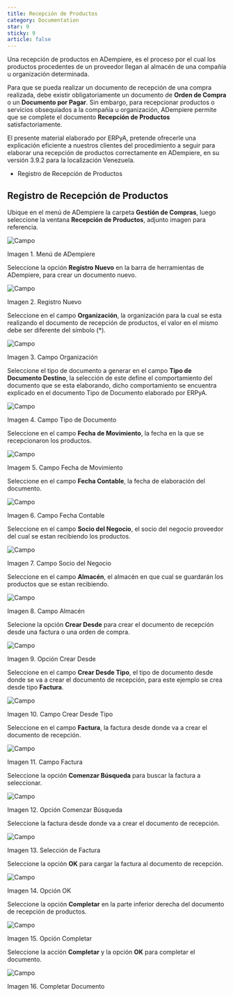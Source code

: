 ```yaml
---
title: Recepción de Productos
category: Documentation
star: 9
sticky: 9
article: false
---
```


Una recepción de productos en ADempiere, es el proceso por el cual los productos procedentes de un proveedor llegan al almacén de una compañía u organización determinada.

Para que se pueda realizar un documento de recepción de una compra realizada, debe existir obligatoriamente un documento de **Orden de Compra** o un **Documento por Pagar**. Sin embargo, para recepcionar productos o servicios obsequiados a la compañía u organización, ADempiere permite que se complete el documento **Recepción de Productos** satisfactoriamente.

El presente material elaborado por ERPyA, pretende ofrecerle una explicación eficiente a nuestros clientes del procedimiento a seguir para elaborar una recepción de productos correctamente en ADempiere, en su versión 3.9.2 para la localización Venezuela.

- Registro de Recepción de Productos

## Registro de Recepción de Productos

Ubique en el menú de ADempiere la carpeta **Gestión de Compras**, luego seleccione la ventana **Recepción de Productos**, adjunto imagen para referencia.

![Campo](/assets/img/docs/purchase-management/pum-purchase-image463.png)

Imagen 1. Menú de ADempiere

Seleccione la opción **Registro Nuevo** en la barra de herramientas de ADempiere, para crear un documento nuevo.

![Campo](/assets/img/docs/purchase-management/pum-purchase-image464.png)

Imagen 2. Registro Nuevo

Seleccione en el campo **Organización**, la organización para la cual se esta realizando el documento de recepción de productos, el valor en el mismo debe ser diferente del símbolo (\*).

![Campo](/assets/img/docs/purchase-management/pum-purchase-image465.png)

Imagen 3. Campo Organización

Seleccione el tipo de documento a generar en el campo **Tipo de Documento Destino**, la selección de este define el comportamiento del documento que se esta elaborando, dicho comportamiento se encuentra explicado en el documento Tipo de Documento elaborado por ERPyA.

![Campo](/assets/img/docs/purchase-management/pum-purchase-image466.png)

Imagen 4. Campo Tipo de Documento

Seleccione en el campo **Fecha de Movimiento**, la fecha en la que se recepcionaron los productos.

![Campo](/assets/img/docs/purchase-management/pum-purchase-image467.png)

Imagem 5. Campo Fecha de Movimiento

Seleccione en el campo **Fecha Contable**, la fecha de elaboración del documento.

![Campo](/assets/img/docs/purchase-management/pum-purchase-image468.png)

Imagen 6. Campo Fecha Contable

Seleccione en el campo **Socio del Negocio**, el socio del negocio proveedor del cual se estan recibiendo los productos.

![Campo](/assets/img/docs/purchase-management/pum-purchase-image469.png)

Imagen 7. Campo Socio del Negocio

Seleccione en el campo **Almacén**, el almacén en que cual se guardarán los productos que se estan recibiendo.

![Campo](/assets/img/docs/purchase-management/pum-purchase-image470.png)

Imagen 8. Campo Almacén

Selecione la opción **Crear Desde** para crear el documento de recepción desde una factura o una orden de compra.

![Campo](/assets/img/docs/purchase-management/pum-purchase-image471.png)

Imagen 9. Opción Crear Desde

Seleccione en el campo **Crear Desde Tipo**, el tipo de documento desde donde se va a crear el documento de recepción, para este ejemplo se crea desde tipo **Factura**.

![Campo](/assets/img/docs/purchase-management/pum-purchase-image472.png)

Imagen 10. Campo Crear Desde Tipo

Seleccione en el campo **Factura**, la factura desde donde va a crear el documento de recepción.

![Campo](/assets/img/docs/purchase-management/pum-purchase-image473.png)

Imagen 11. Campo Factura

Seleccione la opción **Comenzar Búsqueda** para buscar la factura a seleccionar.

![Campo](/assets/img/docs/purchase-management/pum-purchase-image474.png)

Imagen 12. Opción Comenzar Búsqueda

Seleccione la factura desde donde va a crear el documento de recepción.

![Campo](/assets/img/docs/purchase-management/pum-purchase-image475.png)

Imagen 13. Selección de Factura

Seleccione la opción **OK** para cargar la factura al documento de recepción.

![Campo](/assets/img/docs/purchase-management/pum-purchase-image996.png)

Imagen 14. Opción OK

Seleccione la opción **Completar** en la parte inferior derecha del documento de recepción de productos.

![Campo](/assets/img/docs/purchase-management/pum-purchase-image476.png)

Imagen 15. Opción Completar

Seleccione la acción **Completar** y la opción **OK** para completar el documento.

![Campo](/assets/img/docs/purchase-management/pum-purchase-image477.png)

Imagen 16. Completar Documento

